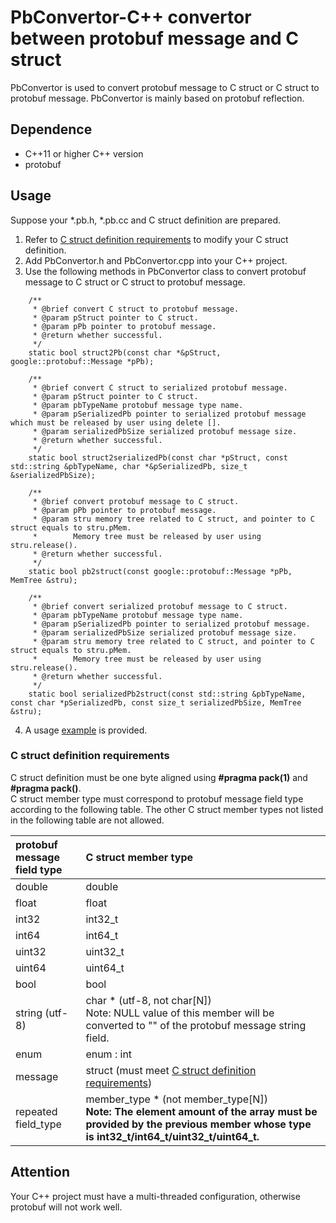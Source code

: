 # **PbConvertor-C++ convertor between protobuf message and C struct**
PbConvertor is used to convert protobuf message to C struct or C struct to protobuf message. PbConvertor is mainly based on protobuf reflection.
## **Dependence**
- C++11 or higher C++ version
- protobuf
## **Usage**
Suppose your *.pb.h, *.pb.cc and C struct definition are prepared.
1. Refer to [C struct definition requirements](#anchor0) to modify your C struct definition.
2. Add PbConvertor.h and PbConvertor.cpp into your C++ project.
3. Use the following methods in PbConvertor class to convert protobuf message to C struct or C struct to protobuf message.
```
    /**
     * @brief convert C struct to protobuf message.
     * @param pStruct pointer to C struct.
     * @param pPb pointer to protobuf message.
     * @return whether successful.
     */
    static bool struct2Pb(const char *&pStruct, google::protobuf::Message *pPb);

    /**
     * @brief convert C struct to serialized protobuf message.
     * @param pStruct pointer to C struct.
     * @param pbTypeName protobuf message type name.
     * @param pSerializedPb pointer to serialized protobuf message which must be released by user using delete [].
     * @param serializedPbSize serialized protobuf message size.
     * @return whether successful.
     */
    static bool struct2serializedPb(const char *pStruct, const std::string &pbTypeName, char *&pSerializedPb, size_t &serializedPbSize);

    /**
     * @brief convert protobuf message to C struct.
     * @param pPb pointer to protobuf message.
     * @param stru memory tree related to C struct, and pointer to C struct equals to stru.pMem.
     *        Memory tree must be released by user using stru.release().
     * @return whether successful.
     */
    static bool pb2struct(const google::protobuf::Message *pPb, MemTree &stru);

    /**
     * @brief convert serialized protobuf message to C struct.
     * @param pbTypeName protobuf message type name.
     * @param pSerializedPb pointer to serialized protobuf message.
     * @param serializedPbSize serialized protobuf message size.
     * @param stru memory tree related to C struct, and pointer to C struct equals to stru.pMem.
     *        Memory tree must be released by user using stru.release().
     * @return whether successful.
     */
    static bool serializedPb2struct(const std::string &pbTypeName, const char *pSerializedPb, const size_t serializedPbSize, MemTree &stru);
```
4. A usage [example](https://github.com/hardxuyp/PbConvertor/tree/master/Test) is provided.
### **C struct definition requirements**
<span id="anchor0"></span>
C struct definition must be one byte aligned using **#pragma pack(1)** and **#pragma pack()**.
<br>C struct member type must correspond to protobuf message field type according to the following table. The other C struct member types not listed in the following table are not allowed.

| protobuf message field type | C struct member type |
| :-------------------------- | :------------------- |
| double                      | double               |
| float                       | float                |
| int32                       | int32_t              |
| int64                       | int64_t              |
| uint32                      | uint32_t             |
| uint64                      | uint64_t             |
| bool                        | bool                 |
| string (utf-8)              | char * (utf-8, not char[N])<br>Note: NULL value of this member will be converted to "" of the protobuf message string field. |
| enum                        | enum : int           |
| message                     | struct (must meet [C struct definition requirements](#anchor0)) |
| repeated field_type         | member_type * (not member_type[N])<br>**Note: The element amount of the array must be provided by the previous member whose type is int32_t/int64_t/uint32_t/uint64_t.** |
## **Attention**
Your C++ project must have a multi-threaded configuration, otherwise protobuf will not work well.
